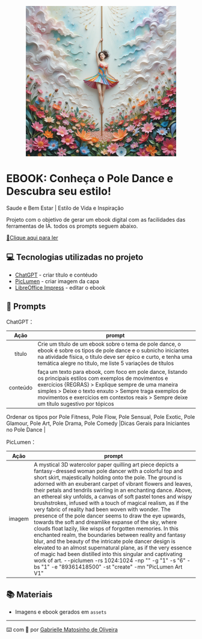 <p align="center">
<img 
    src="./assets/Poledance.png"
    width="400"  
/>
</p>

# EBOOK: Conheça o Pole Dance e Descubra seu estilo!
Saude e Bem Estar | Estilo de Vida e Inspiração 


 
Projeto com o objetivo de gerar um ebook digital com as facilidades das ferramentas de IA. todos os prompts
seguem abaixo.

<a href="https://github.com/GabrielleMatosinhoOliveira/prompts-recipe-to-create-a-ebook/blob/main/assets/ebook%20-%20pole1.pdf" title="View PDF now"> 📕Clique aqui para ler</a>

## 💻 Tecnologias utilizadas no projeto

- [ChatGPT](https://chat.openai.com/) - criar título e contéudo
- [PicLumen](https://piclumen.com/app/image-generator/create) - criar imagem da capa
- [LibreOffice Impress](https://pt-br.libreoffice.org/descubra/impress/) - editar o ebook

## 🧠 Prompts


ChatGPT：

|   Ação   | prompt                                                                                                                                                                                                                                                                         |
| :------: | ------------------------------------------------------------------------------------------------------------------------------------------------------------------------------------------------------------------------------------------------------------------------------ |
|  título  | Crie um título de um ebook sobre o tema de pole dance, o ebook é sobre os tipos de pole dance e o subnicho iniciantes na atividade física, o título deve ser épico e curto, e tenha uma temática alegre no título, me liste 5 variações de títulos                                                         |
| conteúdo | faça um texto para ebook, com foco em pole dance, listando os principais estilos com exemplos de movimentos e exercícios {REGRAS} > Explique sempre de uma maneira simples > Deixe o texto enxuto > Sempre traga exemplos de movimentos e exercícios em contextos reais > Sempre deixe um título sugestivo por tópicos 
Ordenar os tipos por Pole Fitness, Pole Flow, Pole Sensual, Pole Exotic, Pole Glamour, Pole Art, Pole Drama, Pole Comedy
|Dicas Gerais para Iniciantes no Pole Dance |


PicLumen：

|  Ação  | prompt                                                                                 |
| :----: | -------------------------------------------------------------------------------------- |
| imagem | A mystical 3D watercolor paper quilling art piece depicts a fantasy-dressed woman pole dancer with a colorful top and short skirt, majestically holding onto the pole. The ground is adorned with an exuberant carpet of vibrant flowers and leaves, their petals and tendrils swirling in an enchanting dance. Above, an ethereal sky unfolds, a canvas of soft pastel tones and wispy brushstrokes, infused with a touch of magical realism, as if the very fabric of reality had been woven with wonder. The presence of the pole dancer seems to draw the eye upwards, towards the soft and dreamlike expanse of the sky, where clouds float lazily, like wisps of forgotten memories. In this enchanted realm, the boundaries between reality and fantasy blur, and the beauty of the intricate pole dancer design is elevated to an almost supernatural plane, as if the very essence of magic had been distilled into this singular and captivating work of art. --piclumen -rs 1024:1024 -np "" -g "1" -s "6" -bs "1" -e "89361418500" -st "create" -mn "PicLumen Art V1" |


## 📚 Materiais

- Imagens e ebook gerados em `assets`

---

⌨️ com 💜 por [Gabrielle Matosinho de Oliveira](https://github.com/GabrielleMatosinhoOliveira/) 
